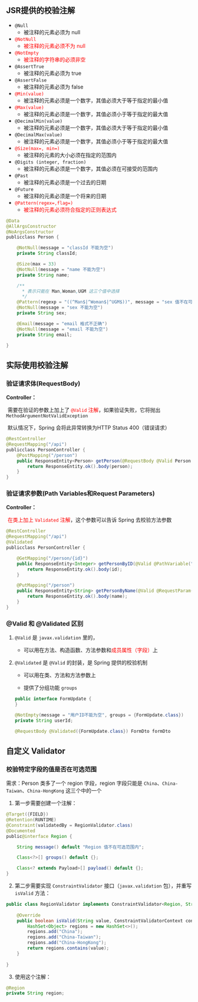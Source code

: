 ## JSR提供的校验注解

- `@Null`  
  - 被注释的元素必须为 null
- <font color=red>`@NotNull`</font>   
  - <font color=red>被注释的元素必须不为 null</font>
- <font color=red>`@NotEmpty` </font>
  - <font color=red>被注释的字符串的必须非空</font>
- `@AssertTrue`   
  - 被注释的元素必须为 true
- `@AssertFalse`   
  - 被注释的元素必须为 false
- <font color=red>`@Min(value)` </font>  
  - 被注释的元素必须是一个数字，其值必须大于等于指定的最小值
- <font color=red>`@Max(value)`   </font>
  - 被注释的元素必须是一个数字，其值必须小于等于指定的最大值
- `@DecimalMin(value)` 
  - 被注释的元素必须是一个数字，其值必须大于等于指定的最小值
- `@DecimalMax(value)` 
  - 被注释的元素必须是一个数字，其值必须小于等于指定的最大值
- <font color=red>`@Size(max=, min=)` </font>
  - 被注释的元素的大小必须在指定的范围内
- `@Digits (integer, fraction)`   
  - 被注释的元素必须是一个数字，其值必须在可接受的范围内
- `@Past` 
  - 被注释的元素必须是一个过去的日期
- `@Future`   
  - 被注释的元素必须是一个将来的日期
- <font color=red>`@Pattern(regex=,flag=)` </font>
  - <font color=red>被注释的元素必须符合指定的正则表达式</font>



```java
@Data
@AllArgsConstructor
@NoArgsConstructor
publicclass Person {

    @NotNull(message = "classId 不能为空")
    private String classId;

    @Size(max = 33)
    @NotNull(message = "name 不能为空")
    private String name;

    /**
      * 表示只能在 Man,Woman,UGM 这三个值中选择
      */
    @Pattern(regexp = "((^Man$|^Woman$|^UGM$))", message = "sex 值不在可选范围")
    @NotNull(message = "sex 不能为空")
    private String sex;

    @Email(message = "email 格式不正确")
    @NotNull(message = "email 不能为空")
    private String email;

}
```





## 实际使用校验注解

### 验证请求体(RequestBody)

**Controller：**

​		需要在验证的参数上加上了<font color=red> `@Valid` 注解</font>，如果验证失败，它将抛出`MethodArgumentNotValidException`

​		默认情况下，Spring 会将此异常转换为HTTP Status 400（错误请求）

```java
@RestController
@RequestMapping("/api")
publicclass PersonController {
    @PostMapping("/person")
    public ResponseEntity<Person> getPerson(@RequestBody @Valid Person person) {
        return ResponseEntity.ok().body(person);
    }
}
```





### 验证请求参数(Path Variables和Request Parameters)

**Controller：**

​		<font color=red>在类上加上 `Validated` 注解</font>，这个参数可以告诉 Spring 去校验方法参数

```java
@RestController
@RequestMapping("/api")
@Validated
publicclass PersonController {

    @GetMapping("/person/{id}")
    public ResponseEntity<Integer> getPersonByID(@Valid @PathVariable("id") @Max(value = 5,message = "超过 id 的范围了") Integer id) {
        return ResponseEntity.ok().body(id);
    }

    @PutMapping("/person")
    public ResponseEntity<String> getPersonByName(@Valid @RequestParam("name") @Size(max = 6,message = "超过 name 的范围了") String name) {
        return ResponseEntity.ok().body(name);
    }
}
```





### @Valid 和 @Validated 区别

1. `@Valid` 是 `javax.validation` 里的，
   - 可以用在方法、构造函数、方法参数和<font color=red>成员属性（字段）</font>上

2. `@Validated` 是 `@Valid` 的封装，是 Spring 提供的校验机制

   - 可以用在类、方法和方法参数上

   - 提供了分组功能 `groups`

   ```java
   public interface FormUpdate {
   }
   
   @NotEmpty(message = "用户ID不能为空", groups = {FormUpdate.class})
   private String userId;
   
   @RequestBody @Validated({FormUpdate.class}) FormDto formDto
   ```

   







## 自定义 Validator

### 校验特定字段的值是否在可选范围

需求：Person 类多了一个 region 字段，region 字段只能是 `China`、`China-Taiwan`、`China-HongKong` 这三个中的一个

1. 第一步需要创建一个注解：

```java
@Target({FIELD})
@Retention(RUNTIME)
@Constraint(validatedBy = RegionValidator.class)
@Documented
public@interface Region {

    String message() default "Region 值不在可选范围内";

    Class<?>[] groups() default {};

    Class<? extends Payload>[] payload() default {};
}
```



2. 第二步需要实现 `ConstraintValidator` 接口（`javax.validation` 包），并重写`isValid` 方法：

```java
public class RegionValidator implements ConstraintValidator<Region, String> {
    
    @Override
    public boolean isValid(String value, ConstraintValidatorContext context) {
        HashSet<Object> regions = new HashSet<>();
        regions.add("China");
        regions.add("China-Taiwan");
        regions.add("China-HongKong");
        return regions.contains(value);
    }
    
}
```



3. 使用这个注解：

```java
@Region
private String region;
```